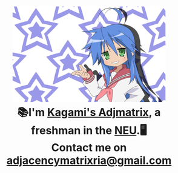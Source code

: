 <h1 align="center">
    <img src="./welcom.png" alt="Welcome" style="width: 80%; height: auto;">
    <br>
    📚I'm <a href="http://www.adjmatrix.site/" target="_blank">Kagami's Adjmatrix</a>, a freshman in the <a href="https://en.wikipedia.org/wiki/Northeastern_University_(China)" target="_blank">NEU</a>.🖥️
    <br>
    Contact me on <a href="mailto:adjacencymatrixria@gmail.com">adjacencymatrixria@gmail.com</a>
</h1>



<!---
Miki-Riako/Miki-Riako is a ✨ special ✨ repository because its `README.md` (this file) appears on your GitHub profile.
You can click the Preview link to take a look at your changes.
--->
